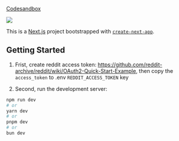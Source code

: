 [Codesandbox](https://codesandbox.io/p/github/ari633/test-reddit/main?layout=%257B%2522sidebarPanel%2522%253A%2522EXPLORER%2522%252C%2522rootPanelGroup%2522%253A%257B%2522direction%2522%253A%2522horizontal%2522%252C%2522contentType%2522%253A%2522UNKNOWN%2522%252C%2522type%2522%253A%2522PANEL_GROUP%2522%252C%2522id%2522%253A%2522ROOT_LAYOUT%2522%252C%2522panels%2522%253A%255B%257B%2522type%2522%253A%2522PANEL_GROUP%2522%252C%2522contentType%2522%253A%2522UNKNOWN%2522%252C%2522direction%2522%253A%2522vertical%2522%252C%2522id%2522%253A%2522clphtdvtq00083b5vxarqmczp%2522%252C%2522sizes%2522%253A%255B70%252C30%255D%252C%2522panels%2522%253A%255B%257B%2522type%2522%253A%2522PANEL_GROUP%2522%252C%2522contentType%2522%253A%2522EDITOR%2522%252C%2522direction%2522%253A%2522horizontal%2522%252C%2522id%2522%253A%2522EDITOR%2522%252C%2522panels%2522%253A%255B%257B%2522type%2522%253A%2522PANEL%2522%252C%2522contentType%2522%253A%2522EDITOR%2522%252C%2522id%2522%253A%2522clphtdvtq00033b5vxjizoxuf%2522%257D%255D%257D%252C%257B%2522type%2522%253A%2522PANEL_GROUP%2522%252C%2522contentType%2522%253A%2522SHELLS%2522%252C%2522direction%2522%253A%2522horizontal%2522%252C%2522id%2522%253A%2522SHELLS%2522%252C%2522panels%2522%253A%255B%257B%2522type%2522%253A%2522PANEL%2522%252C%2522contentType%2522%253A%2522SHELLS%2522%252C%2522id%2522%253A%2522clphtdvtq00053b5v11xf6zny%2522%257D%255D%252C%2522sizes%2522%253A%255B100%255D%257D%255D%257D%252C%257B%2522type%2522%253A%2522PANEL_GROUP%2522%252C%2522contentType%2522%253A%2522DEVTOOLS%2522%252C%2522direction%2522%253A%2522vertical%2522%252C%2522id%2522%253A%2522DEVTOOLS%2522%252C%2522panels%2522%253A%255B%257B%2522type%2522%253A%2522PANEL%2522%252C%2522contentType%2522%253A%2522DEVTOOLS%2522%252C%2522id%2522%253A%2522clphtdvtq00073b5vqopd1tsm%2522%257D%255D%252C%2522sizes%2522%253A%255B100%255D%257D%255D%252C%2522sizes%2522%253A%255B60%252C40%255D%257D%252C%2522tabbedPanels%2522%253A%257B%2522clphtdvtq00033b5vxjizoxuf%2522%253A%257B%2522id%2522%253A%2522clphtdvtq00033b5vxjizoxuf%2522%252C%2522tabs%2522%253A%255B%255D%257D%252C%2522clphtdvtq00073b5vqopd1tsm%2522%253A%257B%2522id%2522%253A%2522clphtdvtq00073b5vqopd1tsm%2522%252C%2522tabs%2522%253A%255B%257B%2522id%2522%253A%2522clphtdvtq00063b5veyue5o1p%2522%252C%2522mode%2522%253A%2522permanent%2522%252C%2522type%2522%253A%2522TASK_PORT%2522%252C%2522taskId%2522%253A%2522dev%2522%252C%2522port%2522%253A3000%252C%2522path%2522%253A%2522%252F%253Fsort%253Dtop%2526viewtype%253Dclassic%2522%257D%255D%252C%2522activeTabId%2522%253A%2522clphtdvtq00063b5veyue5o1p%2522%257D%252C%2522clphtdvtq00053b5v11xf6zny%2522%253A%257B%2522id%2522%253A%2522clphtdvtq00053b5v11xf6zny%2522%252C%2522activeTabId%2522%253A%2522clpr02s41003y3b5ubnxxg85j%2522%252C%2522tabs%2522%253A%255B%257B%2522type%2522%253A%2522TASK_LOG%2522%252C%2522taskId%2522%253A%2522dev%2522%252C%2522id%2522%253A%2522clpr02s41003y3b5ubnxxg85j%2522%252C%2522mode%2522%253A%2522permanent%2522%257D%252C%257B%2522id%2522%253A%2522clprrv47l007q3b5uyc73b0g3%2522%252C%2522mode%2522%253A%2522permanent%2522%252C%2522type%2522%253A%2522TERMINAL%2522%252C%2522shellId%2522%253A%2522clprrv4d9000xefj6agoohvbn%2522%257D%255D%257D%257D%252C%2522showDevtools%2522%253Atrue%252C%2522showShells%2522%253Atrue%252C%2522showSidebar%2522%253Atrue%252C%2522sidebarPanelSize%2522%253A15%257D)


[![](https://markdown-videos-api.jorgenkh.no/youtube/_jJjjoIhVk4)](https://youtu.be/_jJjjoIhVk4)

This is a [Next.js](https://nextjs.org/) project bootstrapped with [`create-next-app`](https://github.com/vercel/next.js/tree/canary/packages/create-next-app).

## Getting Started

1. Frist, create reddit access token: https://github.com/reddit-archive/reddit/wiki/OAuth2-Quick-Start-Example, then copy the `access_token` to .env `REDDIT_ACCESS_TOKEN` key

3. Second, run the development server:

```bash
npm run dev
# or
yarn dev
# or
pnpm dev
# or
bun dev
```

